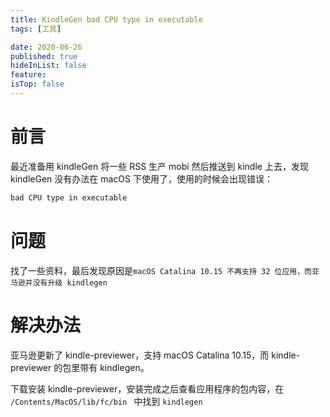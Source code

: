 ```yaml
---
title: KindleGen bad CPU type in executable
tags: [工具]

date: 2020-06-26
published: true
hideInList: false
feature: 
isTop: false
---
```




# 前言

最近准备用 kindleGen 将一些 RSS 生产 mobi 然后推送到 kindle 上去，发现 kindleGen 没有办法在 macOS 下使用了，使用的时候会出现错误：

```bash
bad CPU type in executable
```

# 问题

找了一些资料，最后发现原因是`macOS Catalina 10.15 不再支持 32 位应用，而亚马逊并没有升级 kindlegen`

# 解决办法

亚马逊更新了 kindle-previewer，支持 macOS Catalina 10.15，而 kindle-previewer 的包里带有 kindlegen。

下载安装 kindle-previewer，安装完成之后查看应用程序的包内容，在 `/Contents/MacOS/lib/fc/bin ` 中找到 `kindlegen`
